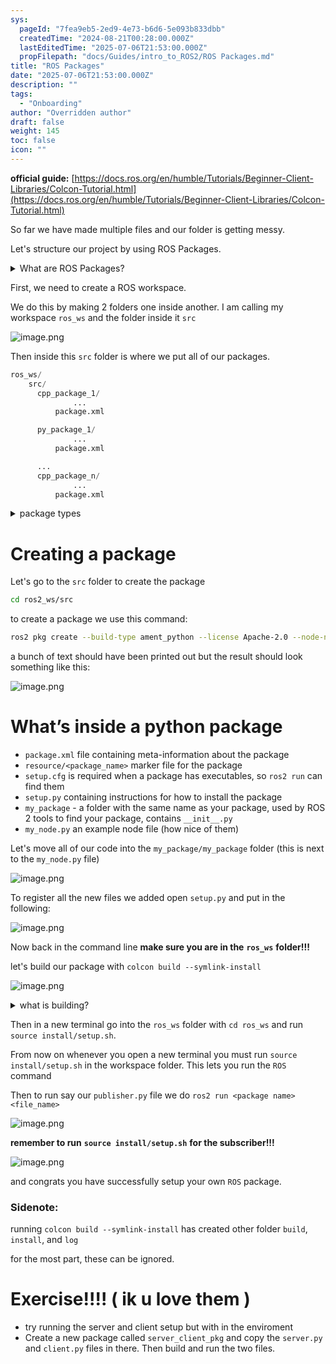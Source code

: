 ```yaml
---
sys:
  pageId: "7fea9eb5-2ed9-4e73-b6d6-5e093b833dbb"
  createdTime: "2024-08-21T00:28:00.000Z"
  lastEditedTime: "2025-07-06T21:53:00.000Z"
  propFilepath: "docs/Guides/intro_to_ROS2/ROS Packages.md"
title: "ROS Packages"
date: "2025-07-06T21:53:00.000Z"
description: ""
tags:
  - "Onboarding"
author: "Overridden author"
draft: false
weight: 145
toc: false
icon: ""
---
```


**official guide:** [https://docs.ros.org/en/humble/Tutorials/Beginner-Client-Libraries/Colcon-Tutorial.html](https://docs.ros.org/en/humble/Tutorials/Beginner-Client-Libraries/Colcon-Tutorial.html)

So far we have made multiple files and our folder is getting messy.

Let's structure our project by using ROS Packages.

<details>
      <summary>What are ROS Packages?</summary>
      ROS Packages are, as the name implies, packages of code that are highly sharable between ROS developers.
  </details>

First, we need to create a ROS workspace.

We do this by making 2 folders one inside another. I am calling my workspace `ros_ws` and the folder inside it `src`

![image.png](https://prod-files-secure.s3.us-west-2.amazonaws.com/d518164a-d88e-44d1-a4ee-3adb3bd8bce0/70706947-fd18-4537-a67b-e12946812d31/image.png?X-Amz-Algorithm=AWS4-HMAC-SHA256&X-Amz-Content-Sha256=UNSIGNED-PAYLOAD&X-Amz-Credential=ASIAZI2LB466SQAURV7T%2F20250713%2Fus-west-2%2Fs3%2Faws4_request&X-Amz-Date=20250713T170714Z&X-Amz-Expires=3600&X-Amz-Security-Token=IQoJb3JpZ2luX2VjEP%2F%2F%2F%2F%2F%2F%2F%2F%2F%2F%2FwEaCXVzLXdlc3QtMiJIMEYCIQD4%2BoEIEL5%2FMQvzNgd1bjgCP%2BtCnCKSq3bxFhzAX7DQaAIhAMEzuowg5iOvocHTMNb0rmjfYYqo%2BlYunxX0GV0A0euNKv8DCBgQABoMNjM3NDIzMTgzODA1IgylAaImroAppVUDaBoq3AOC0WScl1CBM8geFP298sHvPwN3gqzTiDCUo88gfSbnbcKLDbCV6Cbm2TcGilEUfAd19ROkXW%2FLHfSg8MMMw5Rzbqe2wkUGvzIUO%2BDuwpqKqHLyKoeeERhHb8WNYeFHSX88bOe7CY3XwKydMZPV6kMWBFnkHzI85pONpWF1y80bVPqy2dT5MRac666dzKymvWOAHIaWeypbE8c9sPvujPrB%2FbmYAdTb9xeNZE%2B9eqQeHG8P8F%2B8DMtz6CGslw6TqUNEsLoieRqA1fYLlubN6B75UknUZyPntkZp82gqbGF68Ixi1r6ibaeh%2BU6FT0%2B%2F%2FW6MdRIitf%2BLYziItkt%2BZ3A%2BENHFScCYRks4WRgP0Pu5zuv7ix48rEn680G0m49UYXVeZw37gc5uFBlMW5EK3VT9mrFG8DdCkZiEVcGD3mQKwleDg4k6OxON8XMt3l2PCrB%2BujxFcVeqMkmvUOcTckwBdE7Nqtv6Vo3BQf4UrUgg6Jc8E3NMzQjxVanfJgvhbYaj4rMU111SzsrDaKbGGLLJuk6RloUndvnl0EeF1qc6PcA1KNI9Sk9%2FdE69Ft0IAaHLuNuaBCOA9R%2BTd7AklDRY9PI%2BdJBLe1CPPTf5HXC0uTl9gatEFSXmSrpGxTDFlc%2FDBjqkAaq6MRAI2Tt19eub1XJ%2BHFw50C1xfgWYeXJFOKLrTPehy8IFjwJiGXqRS5p5RR0KFFow2r93njPFkqhZtjFBlt0qtpidtfS6al0FP0Pu5oihpslahXv6tsxBxETzQwpIAhen8io4ueJZ1SHqUxiIkYY7nAvUKMB4b54ZRysQ7n%2BIyCoXu4LqF%2B%2Fp7u92HbI8cVE0JAcckkYBRUXwEdFB0cIM1fqE&X-Amz-Signature=3e2c15a4d3c4c64fc008edd6937073a32a5eecb529978a0f01523c85c0af3298&X-Amz-SignedHeaders=host&x-amz-checksum-mode=ENABLED&x-id=GetObject)

Then inside this `src` folder is where we put all of our packages.

```python
ros_ws/
    src/
      cpp_package_1/
		      ...
          package.xml

      py_package_1/
		      ...
          package.xml

      ...
      cpp_package_n/
		      ...
          package.xml

```

<details>

<summary>package types</summary>

packages can be either `C++` or python.

the intern file structure is different for each but for this guide we will stick to creating python packages

</details>

# Creating a package

Let's go to the `src` folder to create the package

```bash
cd ros2_ws/src
```

to create a package we use this command:

```bash
ros2 pkg create --build-type ament_python --license Apache-2.0 --node-name my_node my_package
```

a bunch of text should have been printed out but the result should look something like this:

![image.png](https://prod-files-secure.s3.us-west-2.amazonaws.com/d518164a-d88e-44d1-a4ee-3adb3bd8bce0/e6cf1e3f-8512-4a3e-b131-079f800bf3e8/image.png?X-Amz-Algorithm=AWS4-HMAC-SHA256&X-Amz-Content-Sha256=UNSIGNED-PAYLOAD&X-Amz-Credential=ASIAZI2LB466SQAURV7T%2F20250713%2Fus-west-2%2Fs3%2Faws4_request&X-Amz-Date=20250713T170714Z&X-Amz-Expires=3600&X-Amz-Security-Token=IQoJb3JpZ2luX2VjEP%2F%2F%2F%2F%2F%2F%2F%2F%2F%2F%2FwEaCXVzLXdlc3QtMiJIMEYCIQD4%2BoEIEL5%2FMQvzNgd1bjgCP%2BtCnCKSq3bxFhzAX7DQaAIhAMEzuowg5iOvocHTMNb0rmjfYYqo%2BlYunxX0GV0A0euNKv8DCBgQABoMNjM3NDIzMTgzODA1IgylAaImroAppVUDaBoq3AOC0WScl1CBM8geFP298sHvPwN3gqzTiDCUo88gfSbnbcKLDbCV6Cbm2TcGilEUfAd19ROkXW%2FLHfSg8MMMw5Rzbqe2wkUGvzIUO%2BDuwpqKqHLyKoeeERhHb8WNYeFHSX88bOe7CY3XwKydMZPV6kMWBFnkHzI85pONpWF1y80bVPqy2dT5MRac666dzKymvWOAHIaWeypbE8c9sPvujPrB%2FbmYAdTb9xeNZE%2B9eqQeHG8P8F%2B8DMtz6CGslw6TqUNEsLoieRqA1fYLlubN6B75UknUZyPntkZp82gqbGF68Ixi1r6ibaeh%2BU6FT0%2B%2F%2FW6MdRIitf%2BLYziItkt%2BZ3A%2BENHFScCYRks4WRgP0Pu5zuv7ix48rEn680G0m49UYXVeZw37gc5uFBlMW5EK3VT9mrFG8DdCkZiEVcGD3mQKwleDg4k6OxON8XMt3l2PCrB%2BujxFcVeqMkmvUOcTckwBdE7Nqtv6Vo3BQf4UrUgg6Jc8E3NMzQjxVanfJgvhbYaj4rMU111SzsrDaKbGGLLJuk6RloUndvnl0EeF1qc6PcA1KNI9Sk9%2FdE69Ft0IAaHLuNuaBCOA9R%2BTd7AklDRY9PI%2BdJBLe1CPPTf5HXC0uTl9gatEFSXmSrpGxTDFlc%2FDBjqkAaq6MRAI2Tt19eub1XJ%2BHFw50C1xfgWYeXJFOKLrTPehy8IFjwJiGXqRS5p5RR0KFFow2r93njPFkqhZtjFBlt0qtpidtfS6al0FP0Pu5oihpslahXv6tsxBxETzQwpIAhen8io4ueJZ1SHqUxiIkYY7nAvUKMB4b54ZRysQ7n%2BIyCoXu4LqF%2B%2Fp7u92HbI8cVE0JAcckkYBRUXwEdFB0cIM1fqE&X-Amz-Signature=5f4831a9e6487f370f7cfed06660fd8bda2c3fa8df8b236d5cef4e58436fcf3e&X-Amz-SignedHeaders=host&x-amz-checksum-mode=ENABLED&x-id=GetObject)

# What’s inside a python package

- `package.xml` file containing meta-information about the package
- `resource/<package_name>` marker file for the package
- `setup.cfg` is required when a package has executables, so `ros2 run` can find them
- `setup.py` containing instructions for how to install the package
- `my_package` - a folder with the same name as your package, used by ROS 2 tools to find your package, contains `__init__.py`
- `my_node.py` an example node file (how nice of them)

Let's move all of our code into the `my_package/my_package` folder (this is next to the `my_node.py` file)

![image.png](https://prod-files-secure.s3.us-west-2.amazonaws.com/d518164a-d88e-44d1-a4ee-3adb3bd8bce0/9ce58f11-0da9-4d3e-b86d-506a9685d378/image.png?X-Amz-Algorithm=AWS4-HMAC-SHA256&X-Amz-Content-Sha256=UNSIGNED-PAYLOAD&X-Amz-Credential=ASIAZI2LB466SQAURV7T%2F20250713%2Fus-west-2%2Fs3%2Faws4_request&X-Amz-Date=20250713T170714Z&X-Amz-Expires=3600&X-Amz-Security-Token=IQoJb3JpZ2luX2VjEP%2F%2F%2F%2F%2F%2F%2F%2F%2F%2F%2FwEaCXVzLXdlc3QtMiJIMEYCIQD4%2BoEIEL5%2FMQvzNgd1bjgCP%2BtCnCKSq3bxFhzAX7DQaAIhAMEzuowg5iOvocHTMNb0rmjfYYqo%2BlYunxX0GV0A0euNKv8DCBgQABoMNjM3NDIzMTgzODA1IgylAaImroAppVUDaBoq3AOC0WScl1CBM8geFP298sHvPwN3gqzTiDCUo88gfSbnbcKLDbCV6Cbm2TcGilEUfAd19ROkXW%2FLHfSg8MMMw5Rzbqe2wkUGvzIUO%2BDuwpqKqHLyKoeeERhHb8WNYeFHSX88bOe7CY3XwKydMZPV6kMWBFnkHzI85pONpWF1y80bVPqy2dT5MRac666dzKymvWOAHIaWeypbE8c9sPvujPrB%2FbmYAdTb9xeNZE%2B9eqQeHG8P8F%2B8DMtz6CGslw6TqUNEsLoieRqA1fYLlubN6B75UknUZyPntkZp82gqbGF68Ixi1r6ibaeh%2BU6FT0%2B%2F%2FW6MdRIitf%2BLYziItkt%2BZ3A%2BENHFScCYRks4WRgP0Pu5zuv7ix48rEn680G0m49UYXVeZw37gc5uFBlMW5EK3VT9mrFG8DdCkZiEVcGD3mQKwleDg4k6OxON8XMt3l2PCrB%2BujxFcVeqMkmvUOcTckwBdE7Nqtv6Vo3BQf4UrUgg6Jc8E3NMzQjxVanfJgvhbYaj4rMU111SzsrDaKbGGLLJuk6RloUndvnl0EeF1qc6PcA1KNI9Sk9%2FdE69Ft0IAaHLuNuaBCOA9R%2BTd7AklDRY9PI%2BdJBLe1CPPTf5HXC0uTl9gatEFSXmSrpGxTDFlc%2FDBjqkAaq6MRAI2Tt19eub1XJ%2BHFw50C1xfgWYeXJFOKLrTPehy8IFjwJiGXqRS5p5RR0KFFow2r93njPFkqhZtjFBlt0qtpidtfS6al0FP0Pu5oihpslahXv6tsxBxETzQwpIAhen8io4ueJZ1SHqUxiIkYY7nAvUKMB4b54ZRysQ7n%2BIyCoXu4LqF%2B%2Fp7u92HbI8cVE0JAcckkYBRUXwEdFB0cIM1fqE&X-Amz-Signature=42bf645e79ac4b2371b8aad97e37f4d9e1743a74c01ba747a27bca895f4bc676&X-Amz-SignedHeaders=host&x-amz-checksum-mode=ENABLED&x-id=GetObject)

To register all the new files we added open `setup.py` and put in the following:

![image.png](https://prod-files-secure.s3.us-west-2.amazonaws.com/d518164a-d88e-44d1-a4ee-3adb3bd8bce0/1cd7c262-4cae-4496-9d75-c178537d24a2/image.png?X-Amz-Algorithm=AWS4-HMAC-SHA256&X-Amz-Content-Sha256=UNSIGNED-PAYLOAD&X-Amz-Credential=ASIAZI2LB466SQAURV7T%2F20250713%2Fus-west-2%2Fs3%2Faws4_request&X-Amz-Date=20250713T170714Z&X-Amz-Expires=3600&X-Amz-Security-Token=IQoJb3JpZ2luX2VjEP%2F%2F%2F%2F%2F%2F%2F%2F%2F%2F%2FwEaCXVzLXdlc3QtMiJIMEYCIQD4%2BoEIEL5%2FMQvzNgd1bjgCP%2BtCnCKSq3bxFhzAX7DQaAIhAMEzuowg5iOvocHTMNb0rmjfYYqo%2BlYunxX0GV0A0euNKv8DCBgQABoMNjM3NDIzMTgzODA1IgylAaImroAppVUDaBoq3AOC0WScl1CBM8geFP298sHvPwN3gqzTiDCUo88gfSbnbcKLDbCV6Cbm2TcGilEUfAd19ROkXW%2FLHfSg8MMMw5Rzbqe2wkUGvzIUO%2BDuwpqKqHLyKoeeERhHb8WNYeFHSX88bOe7CY3XwKydMZPV6kMWBFnkHzI85pONpWF1y80bVPqy2dT5MRac666dzKymvWOAHIaWeypbE8c9sPvujPrB%2FbmYAdTb9xeNZE%2B9eqQeHG8P8F%2B8DMtz6CGslw6TqUNEsLoieRqA1fYLlubN6B75UknUZyPntkZp82gqbGF68Ixi1r6ibaeh%2BU6FT0%2B%2F%2FW6MdRIitf%2BLYziItkt%2BZ3A%2BENHFScCYRks4WRgP0Pu5zuv7ix48rEn680G0m49UYXVeZw37gc5uFBlMW5EK3VT9mrFG8DdCkZiEVcGD3mQKwleDg4k6OxON8XMt3l2PCrB%2BujxFcVeqMkmvUOcTckwBdE7Nqtv6Vo3BQf4UrUgg6Jc8E3NMzQjxVanfJgvhbYaj4rMU111SzsrDaKbGGLLJuk6RloUndvnl0EeF1qc6PcA1KNI9Sk9%2FdE69Ft0IAaHLuNuaBCOA9R%2BTd7AklDRY9PI%2BdJBLe1CPPTf5HXC0uTl9gatEFSXmSrpGxTDFlc%2FDBjqkAaq6MRAI2Tt19eub1XJ%2BHFw50C1xfgWYeXJFOKLrTPehy8IFjwJiGXqRS5p5RR0KFFow2r93njPFkqhZtjFBlt0qtpidtfS6al0FP0Pu5oihpslahXv6tsxBxETzQwpIAhen8io4ueJZ1SHqUxiIkYY7nAvUKMB4b54ZRysQ7n%2BIyCoXu4LqF%2B%2Fp7u92HbI8cVE0JAcckkYBRUXwEdFB0cIM1fqE&X-Amz-Signature=1804d23ab069e8bb26f32b2c19e230105813528deea9ba1b932c4d85c51c9acb&X-Amz-SignedHeaders=host&x-amz-checksum-mode=ENABLED&x-id=GetObject)

Now back in the command line **make sure you are in the** **`ros_ws`** **folder!!!**

let's build our package with `colcon build --symlink-install`

![image.png](https://prod-files-secure.s3.us-west-2.amazonaws.com/d518164a-d88e-44d1-a4ee-3adb3bd8bce0/2f2a0d27-b173-48fd-b189-5f5c0ce65619/image.png?X-Amz-Algorithm=AWS4-HMAC-SHA256&X-Amz-Content-Sha256=UNSIGNED-PAYLOAD&X-Amz-Credential=ASIAZI2LB466SQAURV7T%2F20250713%2Fus-west-2%2Fs3%2Faws4_request&X-Amz-Date=20250713T170714Z&X-Amz-Expires=3600&X-Amz-Security-Token=IQoJb3JpZ2luX2VjEP%2F%2F%2F%2F%2F%2F%2F%2F%2F%2F%2FwEaCXVzLXdlc3QtMiJIMEYCIQD4%2BoEIEL5%2FMQvzNgd1bjgCP%2BtCnCKSq3bxFhzAX7DQaAIhAMEzuowg5iOvocHTMNb0rmjfYYqo%2BlYunxX0GV0A0euNKv8DCBgQABoMNjM3NDIzMTgzODA1IgylAaImroAppVUDaBoq3AOC0WScl1CBM8geFP298sHvPwN3gqzTiDCUo88gfSbnbcKLDbCV6Cbm2TcGilEUfAd19ROkXW%2FLHfSg8MMMw5Rzbqe2wkUGvzIUO%2BDuwpqKqHLyKoeeERhHb8WNYeFHSX88bOe7CY3XwKydMZPV6kMWBFnkHzI85pONpWF1y80bVPqy2dT5MRac666dzKymvWOAHIaWeypbE8c9sPvujPrB%2FbmYAdTb9xeNZE%2B9eqQeHG8P8F%2B8DMtz6CGslw6TqUNEsLoieRqA1fYLlubN6B75UknUZyPntkZp82gqbGF68Ixi1r6ibaeh%2BU6FT0%2B%2F%2FW6MdRIitf%2BLYziItkt%2BZ3A%2BENHFScCYRks4WRgP0Pu5zuv7ix48rEn680G0m49UYXVeZw37gc5uFBlMW5EK3VT9mrFG8DdCkZiEVcGD3mQKwleDg4k6OxON8XMt3l2PCrB%2BujxFcVeqMkmvUOcTckwBdE7Nqtv6Vo3BQf4UrUgg6Jc8E3NMzQjxVanfJgvhbYaj4rMU111SzsrDaKbGGLLJuk6RloUndvnl0EeF1qc6PcA1KNI9Sk9%2FdE69Ft0IAaHLuNuaBCOA9R%2BTd7AklDRY9PI%2BdJBLe1CPPTf5HXC0uTl9gatEFSXmSrpGxTDFlc%2FDBjqkAaq6MRAI2Tt19eub1XJ%2BHFw50C1xfgWYeXJFOKLrTPehy8IFjwJiGXqRS5p5RR0KFFow2r93njPFkqhZtjFBlt0qtpidtfS6al0FP0Pu5oihpslahXv6tsxBxETzQwpIAhen8io4ueJZ1SHqUxiIkYY7nAvUKMB4b54ZRysQ7n%2BIyCoXu4LqF%2B%2Fp7u92HbI8cVE0JAcckkYBRUXwEdFB0cIM1fqE&X-Amz-Signature=a34960e36f1a984d8c55a4f5a82409ae9a8b54b717391cbd99c3546f1b165ec5&X-Amz-SignedHeaders=host&x-amz-checksum-mode=ENABLED&x-id=GetObject)

<details>

<summary>what is building?</summary>

if you are a CS major at Rose-Hulman you will learn the answer to this in CSSE132

but TLDR; is it combines all the code files into one program that can be run easily 

</details>

Then in a new terminal go into the `ros_ws` folder with `cd ros_ws` and run `source install/setup.sh`. 

From now on whenever you open a new terminal you must run `source install/setup.sh` in the workspace folder. This lets you run the `ROS` command

Then to run say our `publisher.py` file we do `ros2 run <package name> <file_name>`

![image.png](https://prod-files-secure.s3.us-west-2.amazonaws.com/d518164a-d88e-44d1-a4ee-3adb3bd8bce0/4f4b1219-3a44-4632-aa0a-ce3471699f59/image.png?X-Amz-Algorithm=AWS4-HMAC-SHA256&X-Amz-Content-Sha256=UNSIGNED-PAYLOAD&X-Amz-Credential=ASIAZI2LB466SQAURV7T%2F20250713%2Fus-west-2%2Fs3%2Faws4_request&X-Amz-Date=20250713T170714Z&X-Amz-Expires=3600&X-Amz-Security-Token=IQoJb3JpZ2luX2VjEP%2F%2F%2F%2F%2F%2F%2F%2F%2F%2F%2FwEaCXVzLXdlc3QtMiJIMEYCIQD4%2BoEIEL5%2FMQvzNgd1bjgCP%2BtCnCKSq3bxFhzAX7DQaAIhAMEzuowg5iOvocHTMNb0rmjfYYqo%2BlYunxX0GV0A0euNKv8DCBgQABoMNjM3NDIzMTgzODA1IgylAaImroAppVUDaBoq3AOC0WScl1CBM8geFP298sHvPwN3gqzTiDCUo88gfSbnbcKLDbCV6Cbm2TcGilEUfAd19ROkXW%2FLHfSg8MMMw5Rzbqe2wkUGvzIUO%2BDuwpqKqHLyKoeeERhHb8WNYeFHSX88bOe7CY3XwKydMZPV6kMWBFnkHzI85pONpWF1y80bVPqy2dT5MRac666dzKymvWOAHIaWeypbE8c9sPvujPrB%2FbmYAdTb9xeNZE%2B9eqQeHG8P8F%2B8DMtz6CGslw6TqUNEsLoieRqA1fYLlubN6B75UknUZyPntkZp82gqbGF68Ixi1r6ibaeh%2BU6FT0%2B%2F%2FW6MdRIitf%2BLYziItkt%2BZ3A%2BENHFScCYRks4WRgP0Pu5zuv7ix48rEn680G0m49UYXVeZw37gc5uFBlMW5EK3VT9mrFG8DdCkZiEVcGD3mQKwleDg4k6OxON8XMt3l2PCrB%2BujxFcVeqMkmvUOcTckwBdE7Nqtv6Vo3BQf4UrUgg6Jc8E3NMzQjxVanfJgvhbYaj4rMU111SzsrDaKbGGLLJuk6RloUndvnl0EeF1qc6PcA1KNI9Sk9%2FdE69Ft0IAaHLuNuaBCOA9R%2BTd7AklDRY9PI%2BdJBLe1CPPTf5HXC0uTl9gatEFSXmSrpGxTDFlc%2FDBjqkAaq6MRAI2Tt19eub1XJ%2BHFw50C1xfgWYeXJFOKLrTPehy8IFjwJiGXqRS5p5RR0KFFow2r93njPFkqhZtjFBlt0qtpidtfS6al0FP0Pu5oihpslahXv6tsxBxETzQwpIAhen8io4ueJZ1SHqUxiIkYY7nAvUKMB4b54ZRysQ7n%2BIyCoXu4LqF%2B%2Fp7u92HbI8cVE0JAcckkYBRUXwEdFB0cIM1fqE&X-Amz-Signature=cc19c8a4685807bb1bcfa183dc0d7db0e4994a5e9bb2fac2457679272171e751&X-Amz-SignedHeaders=host&x-amz-checksum-mode=ENABLED&x-id=GetObject)

**remember to run** **`source install/setup.sh`** **for the subscriber!!!**

![image.png](https://prod-files-secure.s3.us-west-2.amazonaws.com/d518164a-d88e-44d1-a4ee-3adb3bd8bce0/02121119-dad4-49ec-8356-c956108b4243/image.png?X-Amz-Algorithm=AWS4-HMAC-SHA256&X-Amz-Content-Sha256=UNSIGNED-PAYLOAD&X-Amz-Credential=ASIAZI2LB466SQAURV7T%2F20250713%2Fus-west-2%2Fs3%2Faws4_request&X-Amz-Date=20250713T170714Z&X-Amz-Expires=3600&X-Amz-Security-Token=IQoJb3JpZ2luX2VjEP%2F%2F%2F%2F%2F%2F%2F%2F%2F%2F%2FwEaCXVzLXdlc3QtMiJIMEYCIQD4%2BoEIEL5%2FMQvzNgd1bjgCP%2BtCnCKSq3bxFhzAX7DQaAIhAMEzuowg5iOvocHTMNb0rmjfYYqo%2BlYunxX0GV0A0euNKv8DCBgQABoMNjM3NDIzMTgzODA1IgylAaImroAppVUDaBoq3AOC0WScl1CBM8geFP298sHvPwN3gqzTiDCUo88gfSbnbcKLDbCV6Cbm2TcGilEUfAd19ROkXW%2FLHfSg8MMMw5Rzbqe2wkUGvzIUO%2BDuwpqKqHLyKoeeERhHb8WNYeFHSX88bOe7CY3XwKydMZPV6kMWBFnkHzI85pONpWF1y80bVPqy2dT5MRac666dzKymvWOAHIaWeypbE8c9sPvujPrB%2FbmYAdTb9xeNZE%2B9eqQeHG8P8F%2B8DMtz6CGslw6TqUNEsLoieRqA1fYLlubN6B75UknUZyPntkZp82gqbGF68Ixi1r6ibaeh%2BU6FT0%2B%2F%2FW6MdRIitf%2BLYziItkt%2BZ3A%2BENHFScCYRks4WRgP0Pu5zuv7ix48rEn680G0m49UYXVeZw37gc5uFBlMW5EK3VT9mrFG8DdCkZiEVcGD3mQKwleDg4k6OxON8XMt3l2PCrB%2BujxFcVeqMkmvUOcTckwBdE7Nqtv6Vo3BQf4UrUgg6Jc8E3NMzQjxVanfJgvhbYaj4rMU111SzsrDaKbGGLLJuk6RloUndvnl0EeF1qc6PcA1KNI9Sk9%2FdE69Ft0IAaHLuNuaBCOA9R%2BTd7AklDRY9PI%2BdJBLe1CPPTf5HXC0uTl9gatEFSXmSrpGxTDFlc%2FDBjqkAaq6MRAI2Tt19eub1XJ%2BHFw50C1xfgWYeXJFOKLrTPehy8IFjwJiGXqRS5p5RR0KFFow2r93njPFkqhZtjFBlt0qtpidtfS6al0FP0Pu5oihpslahXv6tsxBxETzQwpIAhen8io4ueJZ1SHqUxiIkYY7nAvUKMB4b54ZRysQ7n%2BIyCoXu4LqF%2B%2Fp7u92HbI8cVE0JAcckkYBRUXwEdFB0cIM1fqE&X-Amz-Signature=61b4eb9b9281e41ab6f55199091f042298f66efb4f814580c225ece0713a913d&X-Amz-SignedHeaders=host&x-amz-checksum-mode=ENABLED&x-id=GetObject)

and congrats you have successfully setup your own `ROS` package.

### Sidenote:

running `colcon build --symlink-install` has created other folder `build`, `install`, and `log`

for the most part, these can be ignored.

# Exercise!!!! ( ik u love them )

- try running the server and client setup but with in the enviroment
- Create a new package called `server_client_pkg` and copy the `server.py` and `client.py` files in there. Then build and run the two files.
